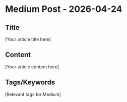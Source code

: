 # Medium Post - 2026-04-24

## Title
[Your article title here]

## Content
[Your article content here]

## Tags/Keywords
[Relevant tags for Medium]
